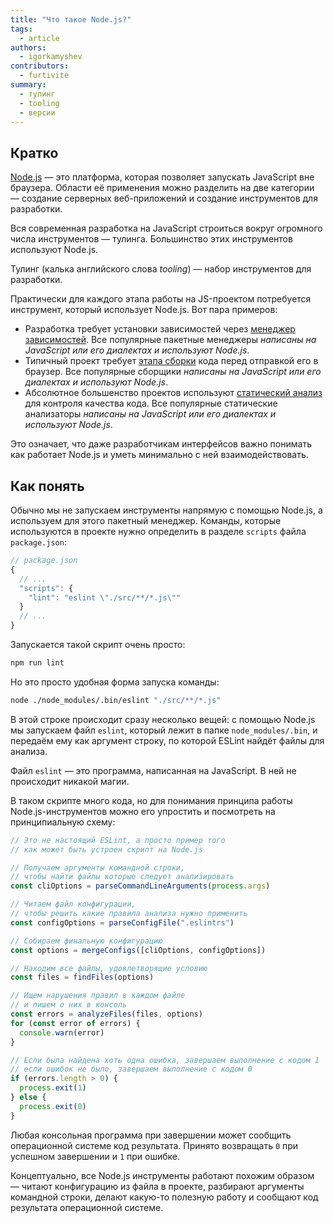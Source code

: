 ```yaml
---
title: "Что такое Node.js?"
tags:
  - article
authors:
  - igorkamyshev
contributors:
  - furtivite
summary:
  - тулинг
  - tooling
  - версии
---
```

## Кратко

[Node.js](/js/tools/nodejs) — это платформа, которая позволяет запускать JavaScript вне браузера. Области её применения можно разделить на две категории — создание серверных веб-приложений и создание инструментов для разработки.

Вся современная разработка на JavaScript строиться вокруг огромного числа инструментов — тулинга. Большинство этих инструментов используют Node.js.

Тулинг (калька английского слова _tooling_) — набор инструментов для разработки.

Практически для каждого этапа работы на JS-проектом потребуется инструмент, который использует Node.js. Вот пара примеров:

- Разработка требует установки зависимостей через [менеджер зависимостей](/js/tools/package-managers). Все популярные пакетные менеджеры _написаны на JavaScript или его диалектах и используют Node.js_.
- Типичный проект требует [этапа сборки](/js/tools/bundlers) кода перед отправкой его в браузер. Все популярные сборщики _написаны на JavaScript или его диалектах и используют Node.js_.
- Абсолютное большенство проектов используют [статический анализ](/js/tools/static-analysis) для контроля качества кода. Все популярные статические анализаторы _написаны на JavaScript или его диалектах и используют Node.js_.

Это означает, что даже разработчикам интерфейсов важно понимать как работает Node.js и уметь минимально с ней взаимодействовать.

## Как понять

Обычно мы не запускаем инструменты напрямую с помощью Node.js, а используем для этого пакетный менеджер. Команды, которые используются в проекте нужно определить в разделе `scripts` файла `package.json`:

```javascript
// package.json
{
  // ...
  "scripts": {
    "lint": "eslint \"./src/**/*.js\""
  }
  // ...
}
```

Запускается такой скрипт очень просто:

```bash
npm run lint
```

Но это просто удобная форма запуска команды:

```bash
node ./node_modules/.bin/eslint "./src/**/*.js"
```

В этой строке происходит сразу несколько вещей: с помощью Node.js мы запускаем файл `eslint`, который лежит в папке `node_modules/.bin`, и передаём ему как аргумент строку, по которой ESLint найдёт файлы для анализа.

Файл `eslint` — это программа, написанная на JavaScript. В ней не происходит никакой магии.

В таком скрипте много кода, но для понимания принципа работы Node.js-инструментов можно его упростить и посмотреть на принципиальную схему:

```javascript
// Это не настоящий ESLint, а просто пример того
// как может быть устроен скрипт на Node.js

// Получаем аргументы командной строки,
// чтобы найти файлы которые следует анализировать
const cliOptions = parseCommandLineArguments(process.args)

// Читаем файл конфигурации,
// чтобы решить какие правила анализа нужно применить
const configOptions = parseConfigFile(".eslintrs")

// Собираем финальную конфигурацию
const options = mergeConfigs([cliOptions, configOptions])

// Находим все файлы, удовлетворящие условию
const files = findFiles(options)

// Ищем нарушения правил в каждом файле
// и пишем о них в консоль
const errors = analyzeFiles(files, options)
for (const error of errors) {
  console.warn(error)
}

// Если была найдена хоть одна ошибка, завершаем выполнение с кодом 1
// если ошибок не было, завершаем выполнение с кодом 0
if (errors.length > 0) {
  process.exit(1)
} else {
  process.exit(0)
}
```

Любая консольная программа при завершении может сообщить операционной системе код результата. Принято возвращать `0` при успешном завершении и `1` при ошибке.

Концептуально, все Node.js инструменты работают похожим образом — читают конфигурацию из файла в проекте, разбирают аргументы командной строки, делают какую-то полезную работу и сообщают код результата операционной системе.

